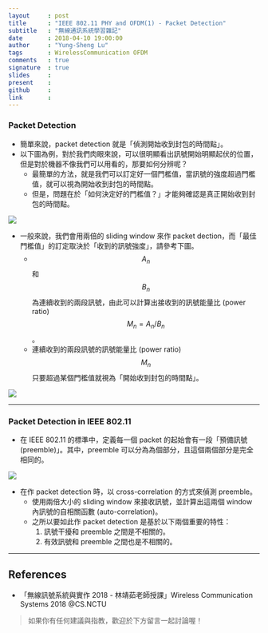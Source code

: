 ```yaml
---
layout     : post
title      : "IEEE 802.11 PHY and OFDM(1) - Packet Detection"
subtitle   : "無線通訊系統學習雜記"
date       : 2018-04-10 19:00:00
author     : "Yung-Sheng Lu"
tags       : WirelessCommunication OFDM 
comments   : true
signature  : true
slides     : 
present    :
github     : 
link       : 
---
```


### Packet Detection

* 簡單來說，packet detection 就是「偵測開始收到封包的時間點」。
* 以下圖為例，對於我們肉眼來說，可以很明顯看出訊號開始明顯起伏的位置，但是對於機器不像我們可以用看的，那要如何分辨呢？
    * 最簡單的方法，就是我們可以訂定好一個門檻值，當訊號的強度超過門檻值，就可以視為開始收到封包的時間點。
    * 但是，問題在於「如何決定好的門檻值？」才能夠確認是真正開始收到封包的時間點。

![](https://i.imgur.com/C4HEyCa.png)

* 一般來說，我們會用兩倍的 sliding window 來作 packet dection，而「最佳門檻值」的訂定取決於「收到的訊號強度」，請參考下圖。
    * $$A_n$$ 和 $$B_n$$ 為連續收到的兩段訊號，由此可以計算出接收到的訊號能量比 (power ratio) $$M_n = A_n / B_n$$。
    * 連續收到的兩段訊號的訊號能量比 (power ratio) $$M_n$$ 只要超過某個門檻值就視為「開始收到封包的時間點」。

![](https://i.imgur.com/4uK0P5G.png)

---
### Packet Detection in IEEE 802.11

* 在 IEEE 802.11 的標準中，定義每一個 packet 的起始會有一段「預備訊號 (preemble)」。其中，preemble 可以分為為個部分，且這個兩個部分是完全相同的。

![](https://i.imgur.com/CqTFZ3o.png)

* 在作 packet detection 時，以 cross-correlation 的方式來偵測 preemble。
    * 使用兩倍大小的 sliding window 來接收訊號，並計算出這兩個 window 內訊號的自相關函數 (auto-correlation)。
    * 之所以要如此作 packet detection 是基於以下兩個重要的特性：
        1. 訊號干擾和 preemble 之間是不相關的。
        2. 有效訊號和 preemble 之間也是不相關的。


---
## References

* 「無線訊號系統與實作 2018 - 林靖茹老師授課」Wireless Communication Systems 2018 @CS.NCTU

> 如果你有任何建議與指教，歡迎於下方留言一起討論喔！